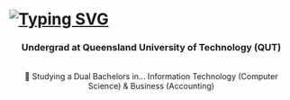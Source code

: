 <h1 align="centre">
  <a href="https://git.io/typing-svg"><img src="https://readme-typing-svg.demolab.com?font=Fira+Code&weight=600&size=35&duration=4200&pause=1000&color=90D74F&background=FFFFFF00&random=false&width=500&height=70&lines=Hi+There!+👋+;I'm+Bailey+King" alt="Typing SVG" /></a>
</h1>

<h3 align="center"> Undergrad at  Queensland University of Technology (QUT)</h3>

<br/>

<div align="center">
   🔬 Studying a Dual Bachelors in...
   Information Technology (Computer Science)
                    & 
      Business (Accounting)
</div>

<!--I'm an undergradate student at Queensland University of Technology (QUT), Australia, pursuing a dual bachelors degree in Information Technology (Computer Science) and Business (Accounting). 

<!--
**KingKong74/KingKong74** is a ✨ _special_ ✨ repository because its `README.md` (this file) appears on your GitHub profile.

Here are some ideas to get you started:

- 🔭 I’m currently working on ...
- 🌱 I’m currently learning ...
- 👯 I’m looking to collaborate on ...
- 🤔 I’m looking for help with ...
- 💬 Ask me about ...
- 📫 How to reach me: ...
- 😄 Pronouns: ...
- ⚡ Fun fact: ...
-->
